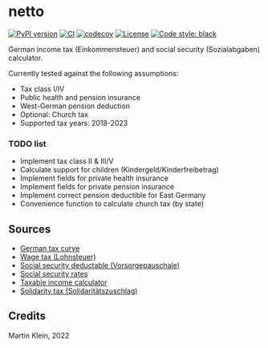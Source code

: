 # netto

[![PyPI version](https://img.shields.io/pypi/v/netto.svg)](https://pypi.python.org/pypi/netto)
[![CI](https://github.com/0-k/netto/actions/workflows/workflow.yml/badge.svg)](https://github.com/0-k/netto/actions/workflows/workflow.yml)
[![codecov](https://codecov.io/gh/0-k/netto/branch/master/graph/badge.svg)](https://codecov.io/gh/0-k/netto)
[![License](https://img.shields.io/pypi/l/netto.svg)](LICENSE.txt)
[![Code style: black](https://img.shields.io/badge/code%20style-black-000000.svg)](https://github.com/psf/black)

German income tax (Einkommensteuer) and social security (Sozialabgaben) calculator.

Currently tested against the following assumptions:
* Tax class I/IV
* Public health and pension insurance
* West-German pension deduction
* Optional: Church tax
* Supported tax years: 2018-2023

### TODO list

* Implement tax class II & III/V
* Calculate support for children (Kindergeld/Kinderfreibetrag)
* Implement fields for private health insurance
* Implement fields for private pension insurance
* Implement correct pension deductible for East Germany
* Convenience function to calculate church tax (by state)

## Sources

* [German tax curve](https://www.bmf-steuerrechner.de/Tarifhistorie_Steuerrechner.pdf?__blob=publicationFile&v=1)
* [Wage tax (Lohnsteuer)](https://www.bmf-steuerrechner.de/bl/bl2022/eingabeformbl2022.xhtml)
* [Social security deductable (Vorsorgepauschale)](https://www.lohn-info.de/vorsorgepauschale.html)
* [Social security rates](https://www.lohn-info.de/sozialversicherungsbeitraege2022.html)
* [Taxable income calculator](https://udo-brechtel.de/mathe/est_gsv/reverse_zve_brutto.htm)
* [Solidarity tax (Solidaritätszuschlag)](https://www.lohn-info.de/solizuschlag.html)

## Credits

Martin Klein, 2022
